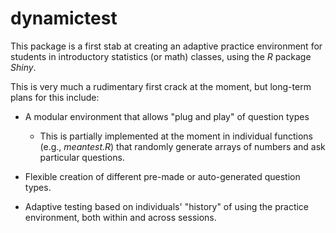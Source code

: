 # dynamictest

This package is a first stab at creating an adaptive practice environment for students in introductory statistics (or math) classes, using the *R* package *Shiny*.

This is very much a rudimentary first crack at the moment, but long-term plans for this include:

* A modular environment that allows "plug and play" of question types
  * This is partially implemented at the moment in individual functions (e.g., *meantest.R*) that randomly generate arrays of numbers and ask particular questions.

* Flexible creation of different pre-made or auto-generated question types.

* Adaptive testing based on individuals' "history" of using the practice environment, both within and across sessions.
